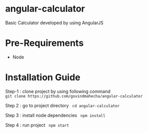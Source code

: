 # angular-calculator
Basic Calculator developed by using AngularJS

# Pre-Requirements 
 * Node
 
# Installation Guide
 Step-1 : clone project by using following command <br />
  ```git clone https://github.com/govindmahecha/angular-calculator ```
 
 Step 2 : go to project directory 
 <code> cd angular-calculator </code>
 
 Step 3 : install node dependencies 
 <code> npm install </code>
 
 Step 4 : run project
 <code> npm start </code>
